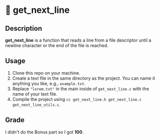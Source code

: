 # 📜 get_next_line

## Description
**get_next_line** is a function that reads a line from a file descriptor until a newline character or the end of the file is reached.

## Usage
1. Clone this repo on your machine.
2. Create a text file in the same directory as the project. You can name it anything you like, e.g., `example.txt`.
3. Replace `"lorem.txt"` in the main inside of `get_next_line.c` with the name of your text file.
4. Compile the project using `cc get_next_line.h get_next_line.c get_next_line_utils.c`.

## Grade
I didn't do the Bonus part so I got **100**.
